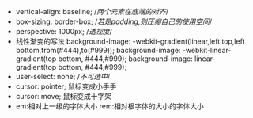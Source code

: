 - vertical-align: baseline; /*两个元素在底端的对齐*/
- box-sizing: border-box; /*若是padding,则压缩自己的使用空间*/
- perspective: 1000px; /*透视度*/
- 线性渐变的写法
    background-image: -webkit-gradient(linear,left top,left bottom,from(#444),to(#999));
    background-image: -webkit-linear-gradient(top bottom, #444,#999);
    background-image: linear-gradient(top bottom, #444,#999);
- user-select: none; /*不可选中*/
- cursor: pointer;  鼠标变成小手手
- cursor: move;  鼠标变成十字架
- em:相对上一级的字体大小
  rem:相对根字体的大小的字体大小